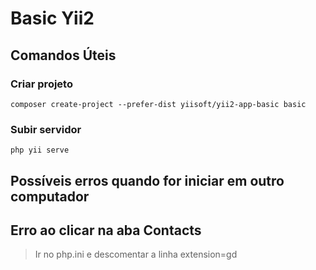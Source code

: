 # Basic Yii2

## Comandos Úteis

### Criar projeto
`composer create-project --prefer-dist yiisoft/yii2-app-basic basic`

### Subir servidor
`php yii serve`

## Possíveis erros quando for iniciar em outro computador

## Erro ao clicar na aba Contacts

>Ir no php.ini e descomentar a linha extension=gd